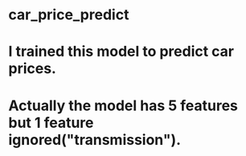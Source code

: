 # car_price_predict

# I trained this model to predict car prices.
# Actually the model has 5 features but 1 feature ignored("transmission").
